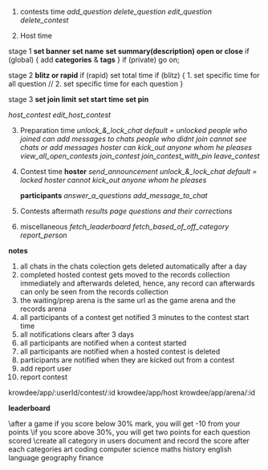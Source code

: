 1. contests time
   *add_question*
   *delete_question*
   *edit_question*
   *delete_contest*

2. Host time

stage 1 
**set banner**
**set name**
**set summary(description)**
**open or close**
if (global) {
add **categories**
&
**tags**
} if (private) go on;


stage 2
**blitz or rapid**
if (rapid) set total time
if (blitz) { 1. set specific time for all question
// 2. set specific time for each question
}

stage 3 
**set join limit**
**set start time**
**set pin**

*host_contest*
*edit_host_contest*


3. Preparation time
*unlock_&_lock_chat* *default = unlocked*
*people who joined can add messages to chats*
*people who didnt join cannot see chats or add messages*
*hoster can kick_out anyone whom he pleases*
   *view_all_open_contests*
   *join_contest*
   *join_contest_with_pin*
   *leave_contest*
  

4. Contest time
   __hoster__
   *send_announcement*
   *unlock_&_lock_chat* *default = locked*
   *hoster cannot kick_out anyone whom he pleases*

   __participants__
   *answer_a_questions*
   *add_message_to_chat*
                   
5. Contests aftermath
  *results page*
  *questions and their corrections*

6. miscellaneous
   *fetch_leaderboard*
   *fetch_based_of_off_category*
   *report_person*


   
**notes**
1. all chats in the chats colection gets deleted automatically after a day
2. completed hosted contest gets moved to the records collection immediately and afterwards deleted, hence, any record can afterwards can only be seen from the records collection
3. the waiting/prep arena is the same url as the game arena and the records arena
4. all participants of a contest get notified 3 minutes to the contest start time
5. all notifications clears after 3 days
6. all participants are notified when a contest started
7. all participants are notified when a hosted contest is deleted
8. participants are notified when they are kicked out from a contest
9. add report user
10. report contest



krowdee/app/:userId/contest/:id
krowdee/app/host
krowdee/app/arena/:id


**leaderboard**

\\after a game if you score below 30% mark, you will get -10 from your points
\\if you score above 30%, you will get two points for each question scored
\\create all category in users document and record the score after each 
categories
art
coding
computer science
maths
history
english language
geography
finance


